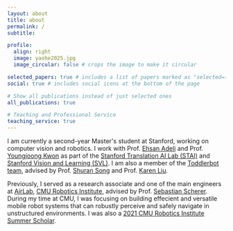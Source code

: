 ```yaml
---
layout: about
title: about
permalink: /
subtitle:

profile:
  align: right
  image: yaohe2025.jpg
  image_circular: false # crops the image to make it circular

selected_papers: true # includes a list of papers marked as "selected={true}"
social: true # includes social icons at the bottom of the page

# Show all publications instead of just selected ones
all_publications: true

# Teaching and Professional Service
teaching_service: true
---
```


I am currently a second-year Master's student at Stanford, working on computer vision and robotics. I work with Prof. [Ehsan Adeli](https://stanford.edu/~eadeli/) and Prof. [Youngjoong Kwon](https://youngjoongunc.github.io/) as part of the [Stanford Translation AI Lab (STAI)](https://stai.stanford.edu/) and [Stanford Vision and Learning (SVL)](https://svl.stanford.edu/). I am also a member of the [Toddlerbot team](https://toddlerbot.github.io/), advised by Prof. [Shuran Song](https://shurans.github.io/) and Prof. [Karen Liu](https://tml.stanford.edu/).

Previously, I served as a research associate and one of the main engineers at [AirLab](https://theairlab.org/), [CMU Robotics Institute](https://www.ri.cmu.edu/), advised by Prof. [Sebastian Scherer](https://theairlab.org/team/sebastian/). During my time at CMU, I was focusing on building effecient and versatile mobile robot systems that can robustly perceive and safely navigate in unstructured environments. I was also a [2021 CMU Robotics Institute Summer Scholar](https://riss.ri.cmu.edu/meet-the-2021-ri-summer-scholars/).
